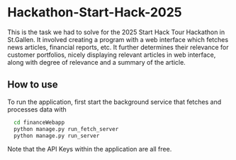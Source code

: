 # Hackathon-Start-Hack-2025

This is the task we had to solve for the 2025 Start Hack Tour Hackathon in St.Gallen.
It involved creating a program with a web interface which fetches news articles, financial reports, etc.
It further determines their relevance for customer portfolios, nicely displaying relevant articles in web interface,
along with degree of relevance and a summary of the article.


## How to use
To run the application, first start the background service that fetches and processes data with 

```bash
  cd financeWebapp
  python manage.py run_fetch_server
  python manage.py run_server
```

Note that the API Keys within the application are all free.
